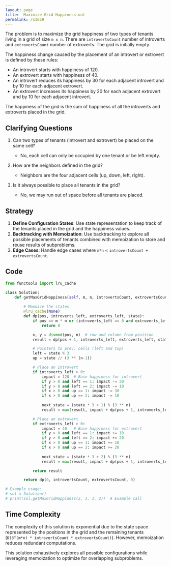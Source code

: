 ```yaml
---
layout: page
title:  Maximize Grid Happiness-out
permalink: /s1659
---
```


The problem is to maximize the grid happiness of two types of tenants living in a grid of size `m x n`. There are `introvertsCount` number of introverts and `extrovertsCount` number of extroverts. The grid is initially empty.

The happiness change caused by the placement of an introvert or extrovert is defined by these rules:

- An introvert starts with happiness of 120.
- An extrovert starts with happiness of 40.
- An introvert reduces its happiness by 30 for each adjacent introvert and by 10 for each adjacent extrovert.
- An extrovert increases its happiness by 20 for each adjacent extrovert and by 10 for each adjacent introvert.

The happiness of the grid is the sum of happiness of all the introverts and extroverts placed in the grid.

## Clarifying Questions
1. Can two types of tenants (introvert and extrovert) be placed on the same cell?
   - No, each cell can only be occupied by one tenant or be left empty.

2. How are the neighbors defined in the grid?
   - Neighbors are the four adjacent cells (up, down, left, right).

3. Is it always possible to place all tenants in the grid?
   - No, we may run out of space before all tenants are placed.

## Strategy
1. **Define Configuration States**: Use state representation to keep track of the tenants placed in the grid and the happiness values.
2. **Backtracking with Memoization**: Use backtracking to explore all possible placements of tenants combined with memoization to store and reuse results of subproblems.
3. **Edge Cases**: Handle edge cases where `m*n` < `introvertsCount + extrovertsCount`.

## Code

```python
from functools import lru_cache

class Solution:
    def getMaxGridHappiness(self, m, n, introvertsCount, extrovertsCount):
        
        # Memoize the states
        @lru_cache(None)
        def dp(pos, introverts_left, extroverts_left, state):
            if pos == m * n or (introverts_left == 0 and extroverts_left == 0):
                return 0

            x, y = divmod(pos, n)  # row and column from position
            result = dp(pos + 1, introverts_left, extroverts_left, state)  # Move to the next cell without placing any tenant

            # Pointers to prev. cells (left and top)
            left = state % 3
            up = state // (3 ** (n-1))

            # Place an introvert
            if introverts_left > 0:
                impact = 120  # Base happiness for introvert
                if y > 0 and left == 1: impact -= 30
                if y > 0 and left == 2: impact -= 10
                if x > 0 and up == 1: impact -= 30
                if x > 0 and up == 2: impact -= 10
                
                next_state = (state * 3 + 1) % (3 ** n)
                result = max(result, impact + dp(pos + 1, introverts_left - 1, extroverts_left, next_state))

            # Place an extrovert
            if extroverts_left > 0:
                impact = 40   # Base happiness for extrovert
                if y > 0 and left == 1: impact += 10
                if y > 0 and left == 2: impact += 20
                if x > 0 and up == 1: impact += 10
                if x > 0 and up == 2: impact += 20
                
                next_state = (state * 3 + 2) % (3 ** n)
                result = max(result, impact + dp(pos + 1, introverts_left, extroverts_left - 1, next_state))

            return result

        return dp(0, introvertsCount, extrovertsCount, 0)

# Example usage:
# sol = Solution()
# print(sol.getMaxGridHappiness(2, 3, 1, 2))  # Example call
```

## Time Complexity

The complexity of this solution is exponential due to the state space represented by the positions in the grid and the remaining tenants (`O(3^(m*n) * introvertsCount * extrovertsCount)`). However, memoization reduces redundant computations.

This solution exhaustively explores all possible configurations while leveraging memoization to optimize for overlapping subproblems.